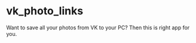 vk_photo_links
==============

Want to save all your photos from VK to your PC? Then this is right app for you.
